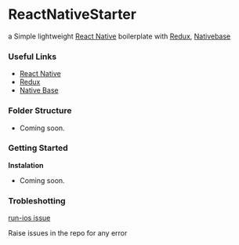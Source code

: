 # ReactNativeStarter

a  Simple lightweight [React Native](https://facebook.github.io/react-native/) boilerplate with [Redux](https://redux.js.org/), [Nativebase](https://nativebase.io/)


### Useful Links

+ [React Native](https://facebook.github.io/react-native/)
+ [Redux](https://redux.js.org/)
+ [Native Base](https://nativebase.io/)


### Folder Structure

- Coming soon.

### Getting Started

**Instalation**
- Coming soon.


### Trobleshotting 

[run-ios issue](https://stackoverflow.com/questions/37461703/print-entry-cfbundleidentifier-does-not-exist?page=1&tab=votes#tab-top)

Raise issues in the repo for any error
